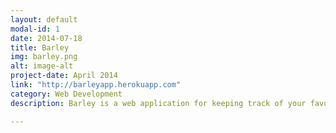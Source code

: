 ```yaml
---
layout: default
modal-id: 1
date: 2014-07-18
title: Barley
img: barley.png
alt: image-alt
project-date: April 2014
link: "http://barleyapp.herokuapp.com"
category: Web Development
description: Barley is a web application for keeping track of your favorite beers. It's built on a node/express/mongo/backbone stack. This was a solo project thus I was responsible for the front and backend.

---
```

